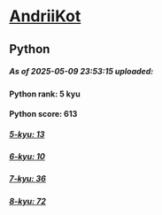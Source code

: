 # [AndriiKot](https://www.codewars.com/users/AndriiKot) 
## Python

##### As of 2025-05-09 23:53:15 uploaded:

#### Python rank: 5 kyu

#### Python score: 613

##### [5-kyu: 13](https://github.com/AndriiKot/Python__CodeWars/tree/main/kyu-5)

##### [6-kyu: 10](https://github.com/AndriiKot/Python__CodeWars/tree/main/kyu-6)

##### [7-kyu: 36](https://github.com/AndriiKot/Python__CodeWars/tree/main/kyu-7)

##### [8-kyu: 72](https://github.com/AndriiKot/Python__CodeWars/tree/main/kyu-8)

